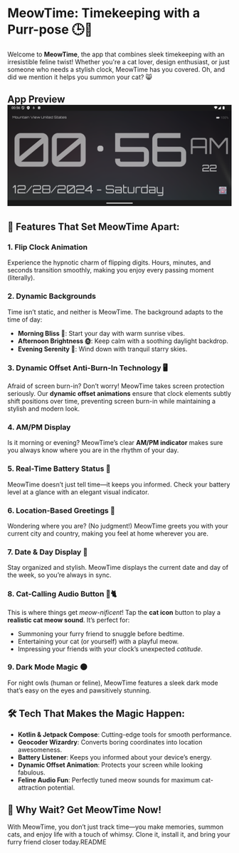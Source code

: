 
# MeowTime: Timekeeping with a Purr-pose 🕒🐾

Welcome to **MeowTime**, the app that combines sleek timekeeping with an irresistible feline twist! Whether you're a cat lover, design enthusiast, or just someone who needs a stylish clock, MeowTime has you covered. Oh, and did we mention it helps you summon your cat? 😸

## App Preview ![MeowTime Screenshot](./src/main/preview.png)

## 🌟 Features That Set MeowTime Apart:

### 1. **Flip Clock Animation**
Experience the hypnotic charm of flipping digits. Hours, minutes, and seconds transition smoothly, making you enjoy every passing moment (literally).

### 2. **Dynamic Backgrounds**
Time isn’t static, and neither is MeowTime. The background adapts to the time of day:
- **Morning Bliss 🌅**: Start your day with warm sunrise vibes.
- **Afternoon Brightness 🌞**: Keep calm with a soothing daylight backdrop.
- **Evening Serenity 🌌**: Wind down with tranquil starry skies.

### 3. **Dynamic Offset Anti-Burn-In Technology 🖥️**
Afraid of screen burn-in? Don’t worry! MeowTime takes screen protection seriously. Our **dynamic offset animations** ensure that clock elements subtly shift positions over time, preventing screen burn-in while maintaining a stylish and modern look.

### 4. **AM/PM Display**
Is it morning or evening? MeowTime’s clear **AM/PM indicator** makes sure you always know where you are in the rhythm of your day.

### 5. **Real-Time Battery Status 🔋**
MeowTime doesn’t just tell time—it keeps you informed. Check your battery level at a glance with an elegant visual indicator.

### 6. **Location-Based Greetings 📍**
Wondering where you are? (No judgment!) MeowTime greets you with your current city and country, making you feel at home wherever you are.

### 7. **Date & Day Display 📅**
Stay organized and stylish. MeowTime displays the current date and day of the week, so you’re always in sync.

### 8. **Cat-Calling Audio Button 🎵🐈**
This is where things get *meow-nificent*! Tap the **cat icon** button to play a **realistic cat meow sound**. It’s perfect for:
- Summoning your furry friend to snuggle before bedtime.
- Entertaining your cat (or yourself) with a playful meow.
- Impressing your friends with your clock’s unexpected *catitude*.

### 9. **Dark Mode Magic 🌑**
For night owls (human or feline), MeowTime features a sleek dark mode that’s easy on the eyes and pawsitively stunning.

## 🛠️ Tech That Makes the Magic Happen:
- **Kotlin & Jetpack Compose**: Cutting-edge tools for smooth performance.
- **Geocoder Wizardry**: Converts boring coordinates into location awesomeness.
- **Battery Listener**: Keeps you informed about your device’s energy.
- **Dynamic Offset Animation**: Protects your screen while looking fabulous.
- **Feline Audio Fun**: Perfectly tuned meow sounds for maximum cat-attraction potential.

## 🚀 Why Wait? Get MeowTime Now!
With MeowTime, you don’t just track time—you make memories, summon cats, and enjoy life with a touch of whimsy. Clone it, install it, and bring your furry friend closer today.README
